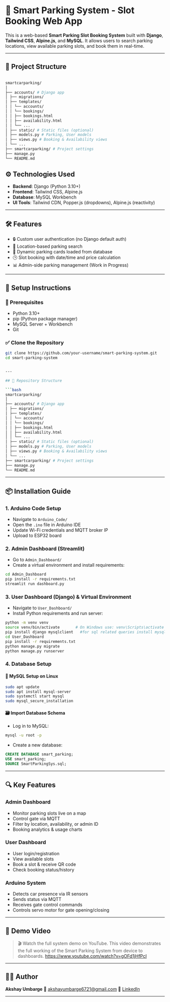 # 🚗 Smart Parking System - Slot Booking Web App

This is a web-based **Smart Parking Slot Booking System** built with **Django**, **Tailwind CSS**, **Alpine.js**, and **MySQL**. It allows users to search parking locations, view available parking slots, and book them in real-time.

---

## 📁 Project Structure

```bash

smartcarparking/
│
├── accounts/ # Django app
│ ├── migrations/
│ ├── templates/
│ │ └── accounts/
│ │ └── bookings/
│ │ ├── bookings.html
│ │ ├── availability.html
│ │ └── ...
│ ├── static/ # Static files (optional)
│ ├── models.py # Parking, User models
│ ├── views.py # Booking & Availability views
│ └── ...
├── smartcarparking/ # Project settings
├── manage.py
└── README.md

```

## ⚙️ Technologies Used

- **Backend**: Django (Python 3.10+)
- **Frontend**: Tailwind CSS, Alpine.js
- **Database**: MySQL Workbench
- **UI Tools**: Tailwind CDN, Popper.js (dropdowns), Alpine.js (reactivity)

---

## 🛠️ Features

- 🔒 Custom user authentication (no Django default auth)
- 📍 Location-based parking search
- 📸 Dynamic parking cards loaded from database
- 🕒 Slot booking with date/time and price calculation
- 📊 Admin-side parking management (Work in Progress)

---

## 💾 Setup Instructions

### 🔗 Prerequisites

- Python 3.10+
- pip (Python package manager)
- MySQL Server + Workbench
- Git


### ✅ Clone the Repository

```bash
git clone https://github.com/your-username/smart-parking-system.git
cd smart-parking-system


---

## 📁 Repository Structure

```bash
smartcarparking/
│
├── accounts/ # Django app
│ ├── migrations/
│ ├── templates/
│ │ └── accounts/
│ │ └── bookings/
│ │ ├── bookings.html
│ │ ├── availability.html
│ │ └── ...
│ ├── static/ # Static files (optional)
│ ├── models.py # Parking, User models
│ ├── views.py # Booking & Availability views
│ └── ...
├── smartcarparking/ # Project settings
├── manage.py
└── README.md

```

---


## 📦 Installation Guide

### 1. Arduino Code Setup

* Navigate to `Arduino_Code/`
* Open the `.ino` file in Arduino IDE
* Update Wi-Fi credentials and MQTT broker IP
* Upload to ESP32 board

### 2. Admin Dashboard (Streamlit)

* Go to `Admin_Dashboard/`
* Create a virtual environment and install requirements:

```bash
cd Admin_Dashboard
pip install -r requirements.txt
streamlit run dashboard.py
```

### 3. User Dashboard (Django) & Virtual Environment

* Navigate to `User_Dashboard/`
* Install Python requirements and run server:

```bash
python -m venv venv
source venv/bin/activate       # On Windows use: venv\Scripts\activate
pip install django mysqlclient   #for sql related queries install mysqlclient pip
cd User_Dashboard
pip install -r requirements.txt
python manage.py migrate
python manage.py runserver
```

### 4. Database Setup

#### 🐧 MySQL Setup on Linux

```bash
sudo apt update
sudo apt install mysql-server
sudo systemctl start mysql
sudo mysql_secure_installation
```

#### 🗃️ Import Database Schema

* Log in to MySQL:

```bash
mysql -u root -p
```

* Create a new database:

```sql
CREATE DATABASE smart_parking;
USE smart_parking;
SOURCE SmartParkingSys.sql;
```


---

## 🔍 Key Features

### Admin Dashboard

* Monitor parking slots live on a map
* Control gate via MQTT
* Filter by location, availability, or admin ID
* Booking analytics & usage charts

### User Dashboard

* User login/registration
* View available slots
* Book a slot & receive QR code
* Check booking status/history

### Arduino System

* Detects car presence via IR sensors
* Sends status via MQTT
* Receives gate control commands
* Controls servo motor for gate opening/closing

---

## 🎥 Demo Video

> 🎬 Watch the full system demo on YouTube. This video demonstrates the full working of the Smart Parking System from device to dashboards. https://www.youtube.com/watch?v=gOFd1jHfPcI

---

## 🧑‍💼 Author

**Akshay Umbarge**
📧 [akshayumbarge6721@gmail.com](mailto:akshayumbarge6721@gmail.com)
🔗 [LinkedIn](https://in.linkedin.com/in/akshay-umbarge)

---


